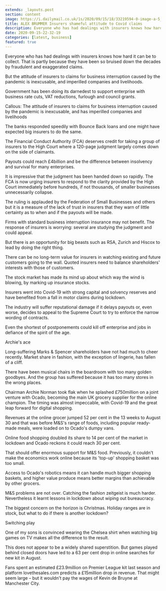 ```yaml
---
extends: _layouts.post
section: content
image: https://i.dailymail.co.uk/1s/2020/09/15/18/33219594-0-image-a-5_1600191377922.jpg 
title: ALEX BRUMMER Insurers shameful attitude to Covid claims 
description: Everyone who has had dealings with insurers knows how hard it can be to collect. That is partly because they have been so bruised down the decades by fraudulent and exaggerated claims. 
date: 2020-09-15-22-32-19 
categories: [latest, business] 
featured: true 
--- 
```

Everyone who has had dealings with insurers knows how hard it can be to collect. That is partly because they have been so bruised down the decades by fraudulent and exaggerated claims.

But the attitude of insurers to claims for business interruption caused by the pandemic is inexcusable, and imperilled companies and livelihoods.

Government has been doing its darnedest to support enterprise with business rate cuts, VAT reductions, furlough and council grants. 

Callous: The attitude of insurers to claims for business interruption caused by the pandemic is inexcusable, and has imperilled companies and livelihoods

The banks responded speedily with Bounce Back loans and one might have expected big insurers to do the same.

The Financial Conduct Authority (FCA) deserves credit for taking a group of insurers to the High Court where a 120-page judgment largely comes down on the side of claimants. 

Payouts could reach £4billion and be the difference between insolvency and survival for many enterprises.

It is impressive that the judgment has been handed down so rapidly. The FCA is now urging insurers to respond to the clarity provided by the High Court immediately before hundreds, if not thousands, of smaller businesses unnecessarily collapse.

The ruling is applauded by the Federation of Small Businesses and others but it is a measure of the lack of trust in insurers that they warn of little certainty as to when and if the payouts will be made.

Firms with standard business interruption insurance may not benefit. The response of insurers is worrying: several are studying the judgment and could appeal.

But there is an opportunity for big beasts such as RSA, Zurich and Hiscox to lead by doing the right thing. 

There can be no long-term value for insurers in watching existing and future customers going to the wall. Quoted insurers need to balance shareholders' interests with those of customers.

The stock market has made its mind up about which way the wind is blowing, by marking up insurance stocks. 

Insurers went into Covid-19 with strong capital and solvency reserves and have benefited from a fall in motor claims during lockdown.

The industry will suffer reputational damage if it delays payouts or, even worse, decides to appeal to the Supreme Court to try to enforce the narrow wording of contracts. 

Even the shortest of postponements could kill off enterprise and jobs in defiance of the spirit of the age.

Archie's ace

Long-suffering Marks & Spencer shareholders have not had much to cheer recently. Market share in fashion, with the exception of lingerie, has fallen of a cliff.

There have been musical chairs in the boardroom with too many golden goodbyes. And the group has suffered because it has too many stores in the wrong places.

Chairman Archie Norman took flak when he splashed £750million on a joint venture with Ocado, becoming the main UK grocery supplier for the online champion. The timing was almost impeccable, with Covid-19 and the great leap forward for digital shopping.

Revenues at the online grocer jumped 52 per cent in the 13 weeks to August 30 and that was before M&S's range of foods, including popular ready-made meals, were loaded on to Ocado's dumpy vans.

Online food shopping doubled its share to 14 per cent of the market in lockdown and Ocado reckons it could reach 30 per cent.

That should offer enormous support for M&S food. Previously, it couldn't make the economics work online because its 'top-up' shopping basket was too small. 

Access to Ocado's robotics means it can handle much bigger shopping baskets, and higher value produce means better margins than achievable by other grocers.

M&S problems are not over. Catching the fashion zeitgeist is much harder. Nevertheless it learnt lessons in lockdown about wiping out bureaucracy.

The biggest concern on the horizon is Christmas. Holiday ranges are in stock, but what to do if there is another lockdown?

Switching play

One of my sons is convinced wearing the Chelsea shirt when watching big games on TV makes all the difference to the result.

This does not appear to be a widely shared superstition. But games played behind closed doors have led to a 63 per cent drop in online searches for new kit in August.

Fans spent an estimated £23.9million on Premier League kit last season and platform lovethesales.com predicts a £15million drop in revenue. That might seem large – but it wouldn't pay the wages of Kevin de Bruyne at Manchester City.

